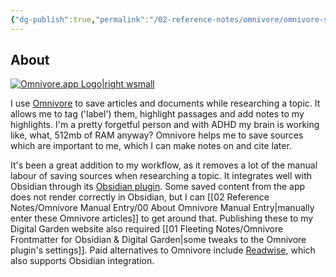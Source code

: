 ```yaml
---
{"dg-publish":true,"permalink":"/02-reference-notes/omnivore/omnivore-saving-articles-for-citations-in-obsidian/","metatags":{"description":"My workflow using Onnivore in Obsidian","og:image":"https://i.imgur.com/LmCg5HX.png"},"tags":["Omnivore"]}
---
```


## About

[![Omnivore.app Logo|right wsmall](https://i.imgur.com/0YszZiM.png)](https://omnivore.app/)

I use [Omnivore](https://omnivore.app/) to save articles and documents while researching a topic. It allows me to tag ('label') them, highlight passages and add notes to my highlights. I'm a pretty forgetful person and with ADHD my brain is working like, what, 512mb of RAM anyway? Omnivore helps me to save sources which are important to me, which I can make notes on and cite later.

It's been a great addition to my workflow, as it removes a lot of the manual labour of saving sources when researching a topic. It integrates well with Obsidian through its [Obsidian plugin](https://docs.omnivore.app/integrations/obsidian.html). Some saved content from the app does not render correctly in Obsidian, but I can [[02 Reference Notes/Omnivore Manual Entry/00 About Omnivore Manual Entry\|manually enter these Omnivore articles]] to get around that. Publishing these to my Digital Garden website also required [[01 Fleeting Notes/Omnivore Frontmatter for Obsidian & Digital Garden\|some tweaks to the Omnivore plugin's settings]].
Paid alternatives to Omnivore include [Readwise](https://readwise.io/), which also supports Obsidian integration.
